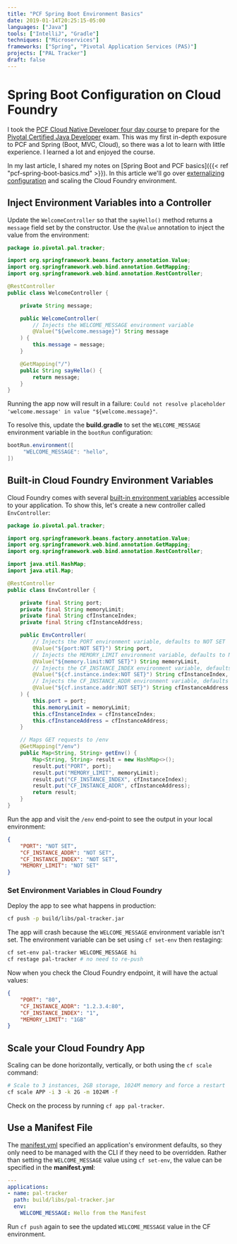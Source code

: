 ```yaml
---
title: "PCF Spring Boot Environment Basics"
date: 2019-01-14T20:25:15-05:00
languages: ["Java"]
tools: ["IntelliJ", "Gradle"]
techniques: ["Microservices"]
frameworks: ["Spring", "Pivotal Application Services (PAS)"]
projects: ["PAL Tracker"]
draft: false
---
```


# Spring Boot Configuration on Cloud Foundry

I took the [PCF Cloud Native Developer four day course](https://courses.education.pivotal.io/c/349802825/) to prepare for the [Pivotal Certified Java Developer](https://pivotal.io/training/certification/pivotal-developer-certification) exam. This was my first in-depth exposure to PCF and Spring (Boot, MVC, Cloud), so there was a lot to learn with little experience. I learned a lot and enjoyed the course.

In my last article, I shared my notes on [Spring Boot and PCF basics]({{< ref "pcf-spring-boot-basics.md" >}}). In this article we'll go over [externalizing configuration](https://12factor.net/config) and scaling the Cloud Foundry environment.

## Inject Environment Variables into a Controller

Update the `WelcomeController` so that the `sayHello()` method returns a `message` field set by the constructor. Use the `@Value` annotation to inject the value from the environment:

```java
package io.pivotal.pal.tracker;

import org.springframework.beans.factory.annotation.Value;
import org.springframework.web.bind.annotation.GetMapping;
import org.springframework.web.bind.annotation.RestController;

@RestController
public class WelcomeController {

    private String message;

    public WelcomeController(
        // Injects the WELCOME_MESSAGE environment variable
        @Value("${welcome.message}") String message
    ) {
        this.message = message;
    }

    @GetMapping("/")
    public String sayHello() {
        return message;
    }
}
```

Running the app now will result in a failure: `Could not resolve placeholder 'welcome.message' in value "${welcome.message}"`.

To resolve this, update the **build.gradle** to set the `WELCOME_MESSAGE` environment variable in the `bootRun` configuration:

```groovy
bootRun.environment([
     "WELCOME_MESSAGE": "hello",
])
```

## Built-in Cloud Foundry Environment Variables

Cloud Foundry comes with several [built-in environment variables](https://docs.run.pivotal.io/devguide/deploy-apps/environment-variable.html) accessible to your application. To show this, let's create a new controller called `EnvController`:

```java
package io.pivotal.pal.tracker;

import org.springframework.beans.factory.annotation.Value;
import org.springframework.web.bind.annotation.GetMapping;
import org.springframework.web.bind.annotation.RestController;

import java.util.HashMap;
import java.util.Map;

@RestController
public class EnvController {

    private final String port;
    private final String memoryLimit;
    private final String cfInstanceIndex;
    private final String cfInstanceAddress;

    public EnvController(
        // Injects the PORT environment variable, defaults to NOT SET
        @Value("${port:NOT SET}") String port,
        // Injects the MEMORY_LIMIT environment variable, defaults to NOT SET
        @Value("${memory.limit:NOT SET}") String memoryLimit,
        // Injects the CF_INSTANCE_INDEX environment variable, defaults to NOT SET
        @Value("${cf.instance.index:NOT SET}") String cfInstanceIndex,
        // Injects the CF_INSTANCE_ADDR environment variable, defaults to NOT SET
        @Value("${cf.instance.addr:NOT SET}") String cfInstanceAddress
    ) {
        this.port = port;
        this.memoryLimit = memoryLimit;
        this.cfInstanceIndex = cfInstanceIndex;
        this.cfInstanceAddress = cfInstanceAddress;
    }

    // Maps GET requests to /env
    @GetMapping("/env")
    public Map<String, String> getEnv() {
        Map<String, String> result = new HashMap<>();
        result.put("PORT", port);
        result.put("MEMORY_LIMIT", memoryLimit);
        result.put("CF_INSTANCE_INDEX", cfInstanceIndex);
        result.put("CF_INSTANCE_ADDR", cfInstanceAddress);
        return result;
    }
}
```

Run the app and visit the `/env` end-point to see the output in your local environment:

```json
{
    "PORT": "NOT SET",
    "CF_INSTANCE_ADDR": "NOT SET",
    "CF_INSTANCE_INDEX": "NOT SET",
    "MEMORY_LIMIT": "NOT SET"
}
```

### Set Environment Variables in Cloud Foundry

Deploy the app to see what happens in production:

```bash
cf push -p build/libs/pal-tracker.jar
```

The app will crash because the `WELCOME_MESSAGE` environment variable isn't set. The environment variable can be set using `cf set-env` then restaging:

```bash
cf set-env pal-tracker WELCOME_MESSAGE hi
cf restage pal-tracker # no need to re-push
```

Now when you check the Cloud Foundry endpoint, it will have the actual values:

```json
{
    "PORT": "80",
    "CF_INSTANCE_ADDR": "1.2.3.4:80",
    "CF_INSTANCE_INDEX": "1",
    "MEMORY_LIMIT": "1GB"
}
```

## Scale your Cloud Foundry App

Scaling can be done horizontally, vertically, or both using the `cf scale` command:

```bash
# Scale to 3 instances, 2GB storage, 1024M memory and force a restart
cf scale APP -i 3 -k 2G -m 1024M -f
```

Check on the process by running `cf app pal-tracker`.

## Use a Manifest File

The [manifest.yml](https://docs.cloudfoundry.org/devguide/deploy-apps/manifest.html) specified an application's environment defaults, so they only need to be managed with the CLI if they need to be overridden. Rather than setting the `WELCOME_MESSAGE` value using `cf set-env`, the value can be specified in the **manifest.yml**:

```yaml
---
applications:
- name: pal-tracker
  path: build/libs/pal-tracker.jar
  env:
    WELCOME_MESSAGE: Hello from the Manifest
```

Run `cf push` again to see the updated `WELCOME_MESSAGE` value in the CF environment.